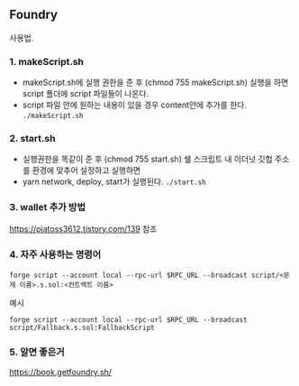 ## Foundry


사용법.

### 1. makeScript.sh
- makeScript.sh에 실행 권한을 준 후 (chmod 755 makeScript.sh) 실행을 하면 script 폴더에 script 파일들이 나온다.
- script 파일 안에 원하는 내용이 있을 경우 content안에 추가를 한다.
`./makeScript.sh`

### 2. start.sh 
- 실행권한을 똑같이 준 후 (chmod 755 start.sh) 쉘 스크립트 내 이더넛 깃헙 주소를 환경에 맞추어 설정하고 실행하면 
- yarn network, deploy, start가 실행된다.
`./start.sh`
### 3. wallet 추가 방법
https://piatoss3612.tistory.com/139 
참조

### 4. 자주 사용하는 명령어
`forge script --account local --rpc-url $RPC_URL --broadcast script/<문제 이름>.s.sol:<컨트랙트 이름>`

예시

`forge script --account local --rpc-url $RPC_URL --broadcast script/Fallback.s.sol:FallbackScript`

### 5. 알면 좋은거
https://book.getfoundry.sh/
